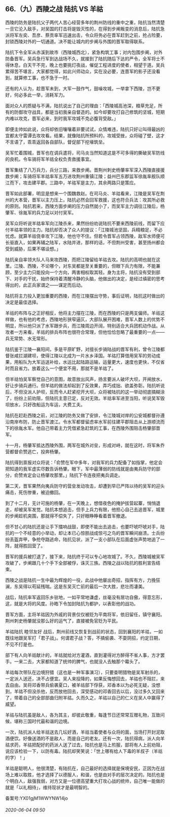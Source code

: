 ## 66.（九）西陵之战 陆抗 VS 羊祜
西陵的防务是陆抗父子两代人苦心经营多年的荆州防线的重中之重，陆抗当然清楚一旦它沦入敌手，对吴国的打击将是毁灭性的，在得到步阐叛变的消息后，陆抗急派将军左奕、吾彦、蔡贡率军迅速出击，令众将务必在晋军赶到之前，抢占险要，封锁西陵对外的一切通道。决不能让城内的步阐与外围的晋军取得联系。



陆抗下令全军从赤溪到故市（西陵城西北），紧急构筑工事；对内包围步阐，对外防备晋军。吴兵急行军到达战场不久，就接到了陆抗随后下达的严令，全军将士不得休息，白天干不完，晚上也要挑灯夜战，催促工程进度的使者，相望于道。吴兵累得苦不堪言，大家都觉得，如此兴师动众，实在没必要，连晋军的影子还没看到，就算修工事，也不急于一时。



还有的人认为，趁晋军未到，大军一鼓作气，鼓噪攻城，一举拿下西陵，岂不更好，何必多此一举，消耗军力。



面对众人的质疑与不满，陆抗说出了自己的理由：「西陵城高池深，粮草充足，所有的防御攻守战具，都是当初我亲自督造的。如今却要攻打自己修筑的坚城，短期内难以攻克，晋军必来，到时我军攻城不克必腹背受敌。」



即便主帅如此说，众将却依旧嚷嚷着非要试试，众情难违，陆抗只好让叫得最凶的宜都太守雷谭去攻攻看。结果，就像陆抗所预料的，攻城受挫，众将碰了壁，这才不言语了，乖乖返回各自部队，督促部下挖壕筑垒。



吴军忙着围城，晋军也在调兵遣将，司马炎当然知道这是不可多得的撕破吴军防线的良机，令车骑将军羊祜全权负责救援事宜。



晋军集结了八万兵力，兵分三路，来救步阐。晋荆州刺史杨肇率军深入西陵直接援救步阐；车骑将军羊祜率军五万进攻荆州重镇江陵；益州巴东郡监军徐胤率舰队顺江而下，攻击建平郡。三路中，羊祜军是主力，其余两路只是策应。



晋军如此部署，明显是想来一个围魏救赵。在司马炎、羊祜看来，江陵是吴军在荆州的大本营，晋军以主力压上，陆抗必然会回军救援，这也符合兵法：攻其所必救的原则。陆抗若来，西陵方面步阐的压力自然就小了，而吴军主力调往江陵后，杨肇军、徐胤军的兵力足以对付吴军。



吴军众将听说羊祜率军向江陵杀来，果然纷纷劝说陆抗不要来西陵前线，而留下应付羊祜率领的主力。陆抗却否决了众人的提议：「江陵城池坚固，兵精粮足，不必忧虑。就算羊祜侥幸攻下江陵，他也守不住。但若令晋军占领西陵，敌军水师便可长驱直入，如果再辅之陆军，水陆并进，那样的话，不但荆州受害，甚至扬州都会受到威胁，后果不堪设想。」



陆抗亲自率领大队人马来攻西陵，而把江陵留给羊祜去攻。陆抗的高明也就在这里。江陵、西陵，不论哪个，对东吴都是至关重要的，但眼下兵力有限，不能兼顾，至少主力只能投向一个方向，两害相权取其轻。身为主将，陆抗没有受到部下、对手的干扰，始终保持着清醒冷静的头脑，他做出的决定，是经过缜密的思考得出的，此正兵家谓之——谋定而后动。



陆抗将主力投入更加重要的西陵，而在江陵摆出守势，事后证明，陆抗这时做出的决定是最佳选择。



羊祜的布阵与之正好相反，他将主力摆在江陵，而在西陵的只是两支偏师。羊祜这样做，也有他的考虑，西陵地形狭窄逼仄，大部队展开困难，晋军人数上的优势不明显，所以他只派了水军跟步兵，而江陵周边开阔，特别适合大兵团机动作战。从攻者一方来看，羊祜的排兵布阵也很符合常理，但他恰恰忽略了最重要的一点——兵无常势、水无常形。



陆抗鉴于江陵—襄阳间，多是平原旷野，对擅长步骑陆战的晋军有利，曾令江陵都督张咸拦湖建坝，使得江陵以北成为一片水乡泽国。羊祜打算借用吴军的劳动成果，用船队为大军运送补给，水运比起陆路运输，运量更大，速度也更快，不仅省时而且省力。放着这么一个便宜不用，那就不是羊祜了。



但羊祜怕吴军察觉自己的意图，故意放出风声，扬言要派人破坏大坝，开闸放水，好让步骑兵通行。但羊祜的做法却起到了反效果，弄巧成拙、欲盖弥彰。陆抗听说后，不但没派人护坝，反而令人赶紧挖开大坝，众将被陆抗的这一举动彻底搞糊涂了，纷纷上前劝阻，但陆抗主意已定，反对无效。羊祜率军进至当阳，听说吴军毁坝放水，只好改船运为车运，大费工夫。



陆抗在赶赴西陵之前，对江陵的防务又做了安排，令江陵城对岸的公安城都督孙遵沿南岸布防，防止晋军渡江。令水军都督留虑率水军前往建平郡阻击从上游顺流而下的徐胤水军。他自己带着主力凭借紧急赶筑的工事，在西陵外围阻击杨肇部晋军。



十一月，杨肇军抵达西陵外围，两军在城外对垒，形成对峙，就在这时，将军朱乔营都督俞赞逃亡，投奔杨肇。



陆抗得到禀报对众将说：「俞赞在军中多年，对我军的兵力配备了如指掌，他定会把知道的我军虚实尽数告诉杨肇。眼下，军中最薄弱的防线就是由夷兵防守的部分，俞赞肯定会让杨肇攻那里。」陆抗下令连夜把夷兵调走。



第二天，晋军果然向夷兵防守的营垒发动攻击，却遭到早已严阵以待的吴军的迎头痛击，死伤惨重，被迫撤回。



到了十二月，无计可施的杨肇，在一天晚上，想借夜色的掩护拔营起寨，悄悄退走，却被吴军发觉。陆抗本想追击，但手上兵力有限，他担心自己去追晋军，城里的步阐趁机突围，那就得不偿失了，只好眼睁睁看着晋军撤退。



但不甘心的陆抗还是让手下擂响战鼓，即使不能出去追击，也要吓唬吓唬对手，陆抗的一个不经意的小举动，却让本已心惊胆战成惊弓之鸟的晋军瞬间崩溃。士兵纷纷丢盔弃甲，争抢夺路逃命，陆抗见状，派了一支小部队在后面虚张声势地追了一阵，就得胜回营了。



晋军的援兵被打退了，接下来，陆抗终于可以专心地攻城了。不久，西陵城被吴军攻破了，步阐跟几十个手下全部被俘，诛灭三族。西陵之战以陆抗的胜利宣告结束。



西陵之战是陆抗一生中最为辉煌的一役，此战中他屡出奇招，指挥有方，力挽狂澜，东吴得以苟延残喘。这是东吴灭亡前的最后一次大胜，悲壮而凄美。



战后，陆抗率军返回乐乡驻地，一如平常地谦虚，丝毫没有居功自傲，得意忘形，这，就是大将的风度。孙皓下令加封陆抗为都护，以表彰他的战功。



晋军方面，主将羊祜因为外戚的背景仅仅被贬为平南将军，依旧留任，镇守襄阳。荆州刺史杨肇就没那么好的运气了，直接被免官贬为平民。



羊祜陆抗 睦邻友好
 战后，荆州前线又恢复到战前的状态，回到襄阳的羊祜，一如既往地跟吴军打「君子战」。何谓君子战？答，不搞偷袭、不耍阴招，约定日期，不见不打是也。



部下有人向羊祜献计的，羊祜就给对方灌酒，直到灌得对方醉得不省人事，方才罢手。一来二去，大家都知道了统帅的脾气，也就没人去触那个霉头了。



羊祜每次带队在边境狩猎（这也是一种军事演习），只要查明猎物是吴军射杀的，一定派人送还，决不占便宜。吴人来投降的，如果反悔想回去，羊祜也不阻拦，来去自由。吴将邓香带兵偷袭夏口，被羊祜部下俘获，邓香本以为必死无疑，没想到，羊祜不但没杀他，反而放他回去，深受感动的邓香回去以后，没过多久又回来了，带着自己的全部部曲归附羊祜。久而久之，羊祜以自己的仁义在吴人中赢得了威望。



羊祜与陆抗虽是敌人，各为其主，却彼此敬重，每逢节日还常常互赠礼物，互致问候，堪称三国时代最和谐的边境。



一次，陆抗派人给羊祜送去几坛好酒，羊祜当着使者与众将的面，当场打开封泥取酒便饮。好像送酒的不是敌人，而是自己的老友。还有一次，陆抗得病，派人向羊祜求药，羊祜把配好的药派人送了过去，陆抗也是马上煎服，部将有人上前劝阻，说应该检验一下，以防有毒。陆抗却笑笑说：「世上哪有给人下毒的羊叔子（羊祜的字）！」



羊祜是聪明人，他很清楚，有陆抗在，自己最好的选择就是保境安民，正因为在战场上难以取胜，他才选择了以德服人，和谐，也是由对手的层次决定的。陆抗也是个明白人，敌强我弱，对方又是一位德高望重大打攻心战的统帅，自己唯一能做的就是「以礼相待」，维持现状才是最明智的。



备案号:YX01gjM1WWYNW14jo


###### 2020-06-04 09:50
